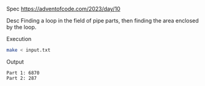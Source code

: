 Spec https://adventofcode.com/2023/day/10

Desc Finding a loop in the field of pipe parts, then finding the area enclosed by the loop.

Execution

```bash
make < input.txt
```

Output

```
Part 1: 6870
Part 2: 287
```

